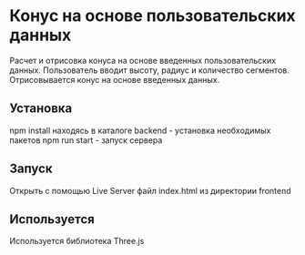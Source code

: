 # Конус на основе пользовательских данных

Расчет и отрисовка конуса на основе введенных пользовательских данных.
Пользователь вводит высоту, радиус и количество сегментов.
Отрисовывается конус на основе введенных данных.

## Установка

npm install находясь в каталоге backend - установка необходимых пакетов
npm run start - запуск сервера

## Запуск

Открыть с помощью Live Server файл index.html из директории frontend

## Используется

Используется библиотека Three.js

